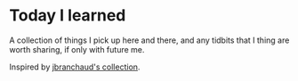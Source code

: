 # Today I learned

A collection of things I pick up here and there, and any tidbits that I thing are worth sharing, if only with future me.

Inspired by [jbranchaud's collection](/jbranchaud/til).